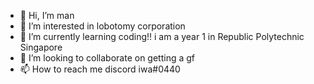 - 👋 Hi, I’m man
- 👀 I’m interested in lobotomy corporation
- 🌱 I’m currently learning coding!! i am a year 1 in Republic Polytechnic Singapore
- 💞️ I’m looking to collaborate on getting a gf
- 📫 How to reach me discord iwa#0440

<!---
iwayin/iwayin is a ✨ special ✨ repository because its `README.md` (this file) appears on your GitHub profile.
You can click the Preview link to take a look at your changes.
--->
